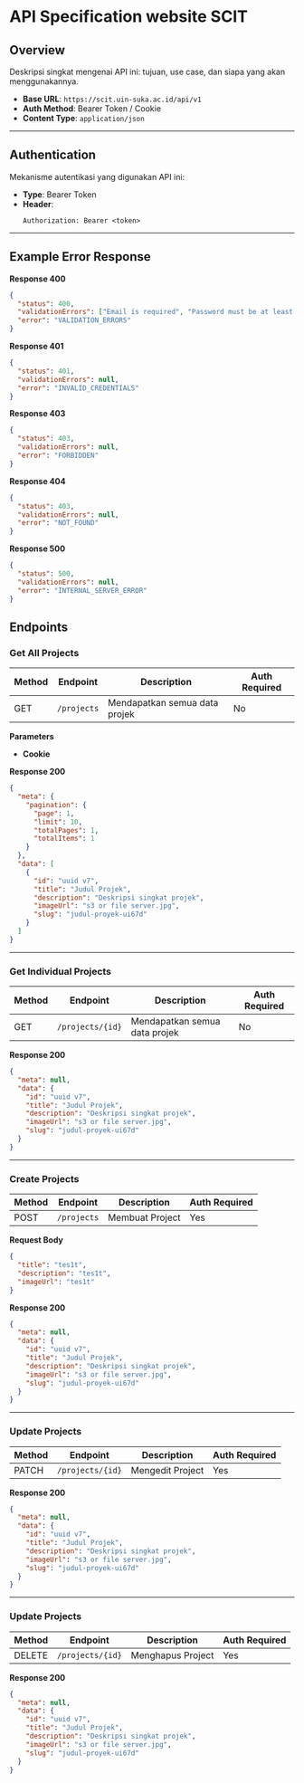 # API Specification website SCIT

## Overview

Deskripsi singkat mengenai API ini: tujuan, use case, dan siapa yang akan menggunakannya.

- **Base URL**: `https://scit.uin-suka.ac.id/api/v1`
- **Auth Method**: Bearer Token / Cookie
- **Content Type**: `application/json`

---

## Authentication

Mekanisme autentikasi yang digunakan API ini:

- **Type**: Bearer Token
- **Header**:
  ```http
  Authorization: Bearer <token>
  ```

---

## Example Error Response

**Response 400**

```json
{
  "status": 400,
  "validationErrors": ["Email is required", "Password must be at least 8 characters"],
  "error": "VALIDATION_ERRORS"
}
```

**Response 401**

```json
{
  "status": 401,
  "validationErrors": null,
  "error": "INVALID_CREDENTIALS"
}
```

**Response 403**

```json
{
  "status": 403,
  "validationErrors": null,
  "error": "FORBIDDEN"
}
```

**Response 404**

```json
{
  "status": 403,
  "validationErrors": null,
  "error": "NOT_FOUND"
}
```

**Response 500**

```json
{
  "status": 500,
  "validationErrors": null,
  "error": "INTERNAL_SERVER_ERROR"
}
```

## Endpoints

### Get All Projects

| Method | Endpoint    | Description                   | Auth Required |
| ------ | ----------- | ----------------------------- | ------------- |
| GET    | `/projects` | Mendapatkan semua data projek | No            |

**Parameters**

- **Cookie**

**Response 200**

```json
{
  "meta": {
    "pagination": {
      "page": 1,
      "limit": 10,
      "totalPages": 1,
      "totalItems": 1
    }
  },
  "data": [
    {
      "id": "uuid v7",
      "title": "Judul Projek",
      "description": "Deskripsi singkat projek",
      "imageUrl": "s3 or file server.jpg",
      "slug": "judul-proyek-ui67d"
    }
  ]
}
```

---

### Get Individual Projects

| Method | Endpoint         | Description                   | Auth Required |
| ------ | ---------------- | ----------------------------- | ------------- |
| GET    | `/projects/{id}` | Mendapatkan semua data projek | No            |

**Response 200**

```json
{
  "meta": null,
  "data": {
    "id": "uuid v7",
    "title": "Judul Projek",
    "description": "Deskripsi singkat projek",
    "imageUrl": "s3 or file server.jpg",
    "slug": "judul-proyek-ui67d"
  }
}
```

---

### Create Projects

| Method | Endpoint    | Description     | Auth Required |
| ------ | ----------- | --------------- | ------------- |
| POST   | `/projects` | Membuat Project | Yes           |

**Request Body**

```json
{
  "title": "tes1t",
  "description": "tes1t",
  "imageUrl": "tes1t"
}
```

**Response 200**

```json
{
  "meta": null,
  "data": {
    "id": "uuid v7",
    "title": "Judul Projek",
    "description": "Deskripsi singkat projek",
    "imageUrl": "s3 or file server.jpg",
    "slug": "judul-proyek-ui67d"
  }
}
```

---

### Update Projects

| Method | Endpoint         | Description      | Auth Required |
| ------ | ---------------- | ---------------- | ------------- |
| PATCH  | `/projects/{id}` | Mengedit Project | Yes           |

**Response 200**

```json
{
  "meta": null,
  "data": {
    "id": "uuid v7",
    "title": "Judul Projek",
    "description": "Deskripsi singkat projek",
    "imageUrl": "s3 or file server.jpg",
    "slug": "judul-proyek-ui67d"
  }
}
```

---

### Update Projects

| Method | Endpoint         | Description       | Auth Required |
| ------ | ---------------- | ----------------- | ------------- |
| DELETE | `/projects/{id}` | Menghapus Project | Yes           |

**Response 200**

```json
{
  "meta": null,
  "data": {
    "id": "uuid v7",
    "title": "Judul Projek",
    "description": "Deskripsi singkat projek",
    "imageUrl": "s3 or file server.jpg",
    "slug": "judul-proyek-ui67d"
  }
}
```

